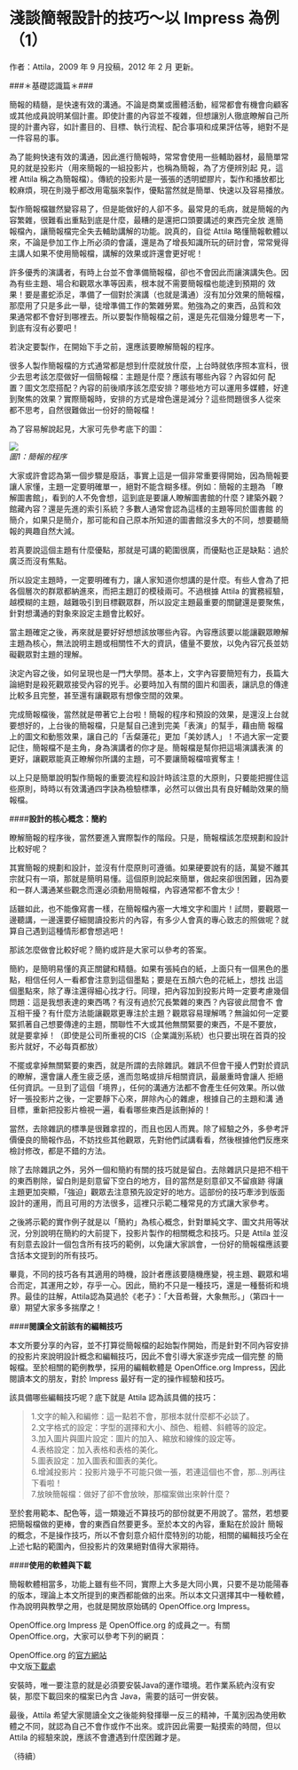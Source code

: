 # 淺談簡報設計的技巧～以 Impress 為例（1）

作者：Attila，2009 年 9 月投稿，2012 年 2 月 更新。

###＊基礎認識篇＊###

簡報的精髓，是快速有效的溝通。不論是商業或團體活動，經常都會有機會向顧客或其他成員說明某個計畫。即使計畫的內容並不複雜，但想讓別人徹底瞭解自己所提的計畫內容，如計畫目的、目標、執行流程、配合事項和成果評估等，絕對不是一件容易的事。

為了能夠快速有效的溝通，因此進行簡報時，常常會使用一些輔助器材，最簡單常見的就是投影片（用來簡報的一組投影片，也稱為簡報，為了方便辨別起 見，這裡 Attila 稱之為簡報檔）。傳統的投影片是一張張的透明塑膠片，製作和播放都比較麻煩，現在則幾乎都改用電腦來製作，優點當然就是簡單、快速以及容易播放。

製作簡報檔雖然變容易了，但是能做好的人卻不多。最常見的毛病，就是簡報的內容繁雜，很難看出重點到底是什麼，最糟的是還把口頭要講述的東西完全放 進簡報檔內，讓簡報檔完全失去輔助講解的功能。說真的，自從 Attila 略懂簡報軟體以來，不論是參加工作上所必須的會議，還是為了增長知識所玩的研討會，常常覺得主講人如果不使用簡報檔，講解的效果或許還會更好呢！

許多優秀的演講者，有時上台並不會準備簡報檔，卻也不會因此而讓演講失色。因為有些主題、場合和觀眾水準等因素，根本就不需要簡報檔也能達到預期的 效果！要是畫蛇添足，準備了一個對於演講（也就是溝通）沒有加分效果的簡報檔，那麼用了只是多此一舉，徒增準備工作的繁雜勞累。勉強為之的東西，品質和效 果通常都不會好到哪裡去。所以要製作簡報檔之前，還是先花個幾分鐘思考一下，到底有沒有必要吧！

若決定要製作，在開始下手之前，還應該要瞭解簡報的程序。

很多人製作簡報檔的方式通常都是想到什麼就放什麼，上台時就依序照本宣科，很少去思考該怎麼做好一個簡報檔：主題是什麼？應該有哪些內容？內容如何 配置？圖文怎麼搭配？內容的前後順序該怎麼安排？哪些地方可以運用多媒體，好達到聚焦的效果？實際簡報時，安排的方式是增色還是減分？這些問題很多人從來 都不思考，自然很難做出一份好的簡報檔！  

為了容易解說起見，大家可先參考底下的圖：

[![](http://www.openfoundry.org/images/090913/image001.png)](http://www.openfoundry.org/images/090913/image001.png)  
_圖1：簡報的程序_

大家或許會認為第一個步驟是廢話，事實上這是一個非常重要得開始，因為簡報要讓人家懂，主題一定要明確單一，絕對不能含糊多樣。例如：簡報的主題為 「瞭解圖書館」，看到的人不免會想，這到底是要讓人瞭解圖書館的什麼？建築外觀？館藏內容？還是先進的索引系統？多數人通常會認為這樣的主題等同於圖書館 的簡介，如果只是簡介，那可能和自己原本所知道的圖書館沒多大的不同，想要聽簡報的興趣自然大減。

若真要說這個主題有什麼優點，那就是可講的範圍很廣，而優點也正是缺點：過於廣泛而沒有焦點。

所以設定主題時，一定要明確有力，讓人家知道你想講的是什麼。有些人會為了把各個層次的群眾都納進來，而把主題訂的模稜兩可。不過根據 Attila 的實務經驗，越模糊的主題，越難吸引到目標觀眾群，所以設定主題最重要的關鍵還是要聚焦，針對想溝通的對象來設定主題會比較好。

當主題確定之後，再來就是要好好想想該放哪些內容。內容應該要以能讓觀眾瞭解主題為核心，無法說明主題或相關性不大的資訊，儘量不要放，以免內容冗長並妨礙觀眾對主題的理解。

決定內容之後，如何呈現也是一門大學問。基本上，文字內容要簡短有力，長篇大論絕對是殺死觀眾接受內容的兇手。必要時加入有關的圖片和圖表，讓訊息的傳達比較多且完整，甚至還有讓觀眾有想像空間的效果。

完成簡報檔後，當然就是帶著它上台啦！簡報的程序和預設的效果，是還沒上台就要想好的，上台後的簡報檔，只是幫自己達到完美「表演」的幫手，藉由簡 報檔上的圖文和動態效果，讓自己的「舌粲蓮花」更加「美妙誘人」！不過大家一定要記住，簡報檔不是主角，身為演講者的你才是。簡報檔是幫你把這場演講表演 的更好，讓觀眾能真正瞭解你所講的主題，可不要讓簡報檔喧賓奪主！

以上只是簡單說明製作簡報的重要流程和設計時該注意的大原則，只要能把握住這些原則，時時以有效溝通四字訣為檢驗標準，必然可以做出具有良好輔助效果的簡報檔。

####**設計的核心概念：簡約**

瞭解簡報的程序後，當然要進入實際製作的階段。只是，簡報檔該怎麼規劃和設計比較好呢？

其實簡報的規劃和設計，並沒有什麼原則可遵循。如果硬要說有的話，萬變不離其宗就只有一項，那就是簡明易懂。這個原則說起來簡單，做起來卻很困難，因為要和一群人溝通某些觀念而還必須動用簡報檔，內容通常都不會太少！

話雖如此，也不能像寫書一樣，在簡報檔內塞一大堆文字和圖片！試問，要觀眾一邊聽講，一邊還要仔細閱讀投影片的內容，有多少人會真的專心致志的照做呢？就算自己遇到這種情形都會想逃吧！

那該怎麼做會比較好呢？簡約或許是大家可以參考的答案。

簡約，是簡明易懂的真正關鍵和精髓。如果有張純白的紙，上面只有一個黑色的墨點，相信任何人一看都會注意到這個墨點；要是在五顏六色的花紙上，想找 出這個墨點來，除了專注還得細心找才行。同理，把內容加到投影片時一定要考慮幾個問題：這是我想表達的東西嗎？有沒有過於冗長繁雜的東西？內容彼此間會不 會互相干擾？有什麼方法能讓觀眾更專注於主題？觀眾容易理解嗎？無論如何一定要緊抓著自己想要傳達的主題，關聯性不大或其他無關緊要的東西，不是不要放， 就是要拿掉！（即使是公司所重視的CIS（企業識別系統）也只要出現在首頁的投影片就好，不必每頁都放）

不擺或拿掉無關緊要的東西，就是所謂的去除雜訊。雜訊不但會干擾人們對於資訊的瞭解，還會讓人產生疲乏感，進而忽略或排斥相關資訊，最嚴重時會讓人 拒絕任何資訊。一旦到了這個「境界」，任何的溝通方法都不會產生任何效果。所以做好一張投影片之後，一定要靜下心來，屏除內心的雜慮，根據自己的主題和溝 通目標，重新把投影片檢視一遍，看看哪些東西是該刪掉的！

當然，去除雜訊的標準是很難拿捏的，而且也因人而異。除了經驗之外，多參考評價優良的簡報作品，不妨找些其他觀眾，先對他們試講看看，然後根據他們反應來檢討修改，都是不錯的方法。

除了去除雜訊之外，另外一個和簡約有關的技巧就是留白。去除雜訊只是把不相干的東西剔除，留白則是刻意留下空白的地方，目的當然是刻意卻又不留痕跡 得讓主題更加突顯，「強迫」觀眾去注意預先設定好的地方。這部份的技巧牽涉到版面設計的運用，而且可用的方法很多，這裡只示範二種常見的方式讓大家參考。

之後將示範的實作例子就是以「簡約」為核心概念，針對單純文字、圖文共用等狀況，分別說明在簡約的大前提下，投影片製作的相關概念和技巧。只是 Attila 並沒有刻意去設計一個包含所有技巧的範例，以免讓大家誤會，一份好的簡報檔應該要含括本文提到的所有技巧。

畢竟，不同的技巧各有其適用的時機，設計者應該要隨機應變，視主題、觀眾和場合而定，其運用之妙，存乎一心。因此，簡約不只是一種技巧，還是一種藝術和境界。最佳的註解，Attila認為莫過於《老子》：「大音希聲，大象無形。」（第四十一章）期望大家多多揣摩之！

####**閱讀全文前該有的編輯技巧**

本文所要分享的內容，並不打算從簡報檔的起始製作開始，而是針對不同內容安排的投影片來說明設計概念和編輯技巧，因此不會引導大家逐步完成一個完整 的簡報檔。至於相關的範例教學，採用的編輯軟體是 OpenOffice.org Impress，因此閱讀本文的朋友，對於 Impress 最好有一定的操作經驗和技巧。

該具備哪些編輯技巧呢？底下就是 Attila 認為該具備的技巧：

> 1.文字的輸入和編修：這一點若不會，那根本就什麼都不必談了。  
>  2.文字格式的設定：字型的選擇和大小、顏色、粗體、斜體等的設定。  
>  3.加入圖片與圖片設定：圖片的加入、縮放和線條的設定等。  
>  4.表格設定：加入表格和表格的美化。  
>  5.圖表設定：加入圖表和圖表的美化。  
>  6.增減投影片：投影片幾乎不可能只做一張，若連這個也不會，那…別再往下看啦！  
>  7.放映簡報檔：做好了卻不會放映，那檔案做出來幹什麼？

至於套用範本、配色等，這一類幾近不算技巧的部份就更不用說了。當然，若想要把簡報檔做的更棒，會的東西自然要更多。至於本文的內容，重點在於設計 簡報的概念，不是操作技巧，所以不會刻意介紹什麼特別的功能，相關的編輯技巧全在上述七點的範圍內，但投影片的效果絕對值得大家期待。

####**使用的軟體與下載**

簡報軟體相當多，功能上雖有些不同，實際上大多是大同小異，只要不是功能陽春的版本，理論上本文所提到的東西都能做的出來。所以本文只選擇其中一種軟體，作為說明與教學之用，也就是開放原始碼的 OpenOffice.org Impress。

OpenOffice.org Impress 是 OpenOffice.org 的成員之一。有關 OpenOffice.org，大家可以參考下列的網頁：

OpenOffice.org 的[官方網站](http://www.openoffice.org/index.html)  
 中文版[下載處](http://zh.openoffice.org/new/zh_cn/downloads.html)

安裝時，唯一要注意的就是必須要安裝Java的運作環境。若作業系統內沒有安裝，那麼下載回來的檔案已內含 Java，需要的話可一併安裝。

最後，Attila 希望大家閱讀全文之後能夠發揮舉一反三的精神，千萬別因為使用軟體之不同，就認為自己不會作或作不出來。或許因此需要一點摸索的時間，但以 Attila 的經驗來說，應該不會遭遇到什麼困難才是。

（待續）